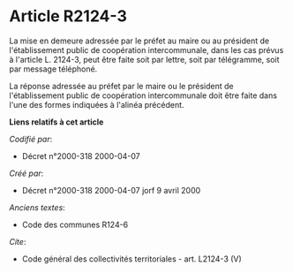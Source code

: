 # Article R2124-3

La mise en demeure adressée par le préfet au maire ou au président de l'établissement public de coopération intercommunale,
dans les cas prévus à l'article L. 2124-3, peut être faite soit par lettre, soit par télégramme, soit par message téléphoné.

La réponse adressée au préfet par le maire ou le président de l'établissement public de coopération intercommunale doit être
faite dans l'une des formes indiquées à l'alinéa précédent.

**Liens relatifs à cet article**

_Codifié par_:

  - Décret n°2000-318 2000-04-07

_Créé par_:

  - Décret n°2000-318 2000-04-07 jorf 9 avril 2000

_Anciens textes_:

  - Code des communes R124-6

_Cite_:

  - Code général des collectivités territoriales - art. L2124-3 (V)
